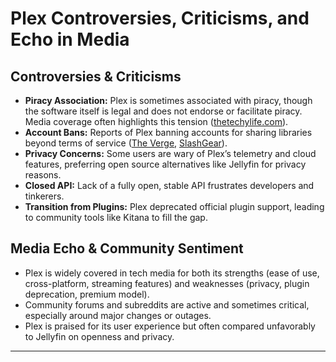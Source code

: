 # Plex Controversies, Criticisms, and Echo in Media

## Controversies & Criticisms
- **Piracy Association:** Plex is sometimes associated with piracy, though the software itself is legal and does not endorse or facilitate piracy. Media coverage often highlights this tension ([thetechylife.com](https://thetechylife.com/is-plex-a-piracy/)).
- **Account Bans:** Reports of Plex banning accounts for sharing libraries beyond terms of service ([The Verge](https://www.theverge.com/2024/2/26/24084116/is-plex-banning-people-for-sharing-their-libraries), [SlashGear](https://www.slashgear.com/1531129/plex-servers-banned-protect-your-account/)).
- **Privacy Concerns:** Some users are wary of Plex’s telemetry and cloud features, preferring open source alternatives like Jellyfin for privacy reasons.
- **Closed API:** Lack of a fully open, stable API frustrates developers and tinkerers.
- **Transition from Plugins:** Plex deprecated official plugin support, leading to community tools like Kitana to fill the gap.

## Media Echo & Community Sentiment
- Plex is widely covered in tech media for both its strengths (ease of use, cross-platform, streaming features) and weaknesses (privacy, plugin deprecation, premium model).
- Community forums and subreddits are active and sometimes critical, especially around major changes or outages.
- Plex is praised for its user experience but often compared unfavorably to Jellyfin on openness and privacy.

---
